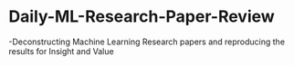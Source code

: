 # Daily-ML-Research-Paper-Review
-Deconstructing Machine Learning Research papers and reproducing the results for Insight and Value
